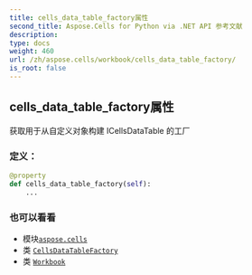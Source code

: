 ```yaml
---
title: cells_data_table_factory属性
second_title: Aspose.Cells for Python via .NET API 参考文献
description:
type: docs
weight: 460
url: /zh/aspose.cells/workbook/cells_data_table_factory/
is_root: false
---
```

## cells_data_table_factory属性

获取用于从自定义对象构建 ICellsDataTable 的工厂
### 定义：
```python
@property
def cells_data_table_factory(self):
    ...
```

### 也可以看看
* 模块[`aspose.cells`](../../)
* 类 [`CellsDataTableFactory`](/cells/python-net/zh/aspose.cells/cellsdatatablefactory)
* 类 [`Workbook`](/cells/python-net/zh/aspose.cells/workbook)
